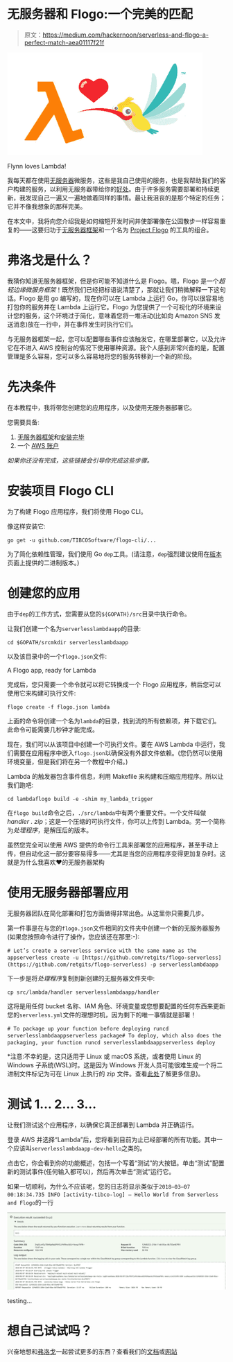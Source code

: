 # 无服务器和 Flogo:一个完美的匹配

> 原文：<https://medium.com/hackernoon/serverless-and-flogo-a-perfect-match-aea01117f21f>

![](img/95c14164a032279864728e3ffb55def5.png)

Flynn loves Lambda!

我每天都在使用[无服务器](https://hackernoon.com/tagged/serverless)微服务，这些是我自己使用的服务，也是我帮助我们的客户构建的服务，以利用无服务器带给你的[好处](https://image.slidesharecdn.com/cmp211-getting-started-with-se-7ec83976-5aaa-4bc2-8e5d-c6c623f31df1-446724172-171201041452/95/cmp211getting-started-with-serverless-architectures-4-638.jpg?cb=1512146620)。由于许多服务需要部署和持续更新，我发现自己一遍又一遍地做着同样的事情。最让我沮丧的是那个特定的任务；它并不像我想象的那样完美。

在本文中，我将向您介绍我是如何缩短开发时间并使部署像在公园散步一样容易重复的——这要归功于[无服务器框架](https://serverless.com/)和一个名为 [Project Flogo](http://www.flogo.io/) 的工具的组合。

# 弗洛戈是什么？

我猜你知道无服务器框架，但是你可能不知道什么是 Flogo。嗯，Flogo 是一个*超轻边缘微服务框架*！既然我们已经把标语说清楚了，那就让我们稍微解释一下这句话。Flogo 是用 go 编写的，现在你可以在 Lambda 上运行 Go，你可以很容易地打包你的服务并在 Lambda 上运行它。Flogo 为您提供了一个可视化的环境来设计您的服务，这个环境过于简化，意味着您将一堆活动(比如向 Amazon SNS 发送消息)放在一行中，并在事件发生时执行它们。

与无服务器框架一起，您可以配置哪些事件应该触发它，在哪里部署它，以及允许它在不进入 AWS 控制台的情况下使用哪种资源。我个人感到非常兴奋的是，配置管理是多么容易，您可以多么容易地将您的服务转移到一个新的阶段。

# 先决条件

在本教程中，我将带您创建您的应用程序，以及使用无服务器部署它。

您需要具备:

1.  [无服务器框架](https://serverless.com/framework/docs/providers/aws/guide/quick-start/)和[安装完毕](https://golang.org/doc/install)
2.  一个 [AWS 账户](https://docs.aws.amazon.com/lambda/latest/dg/welcome.html)

*如果你还没有完成，这些链接会引导你完成这些步骤。*

# 安装项目 Flogo CLI

为了构建 Flogo 应用程序，我们将使用 Flogo CLI。

像这样安装它:

```
go get -u github.com/TIBCOSoftware/flogo-cli/...
```

为了简化依赖性管理，我们使用 Go `dep`工具。(请注意，`dep`强烈建议使用在[版本](https://github.com/golang/dep/releases)页面上提供的二进制版本。)

# 创建您的应用

由于`dep`的工作方式，您需要从您的`${GOPATH}/src`目录中执行命令。

让我们创建一个名为`serverlesslambdaapp`的目录:

```
cd $GOPATH/srcmkdir serverlesslambdaapp
```

以及该目录中的一个`flogo.json`文件:

A Flogo app, ready for Lambda

完成后，您只需要一个命令就可以将它转换成一个 Flogo 应用程序，稍后您可以使用它来构建可执行文件:

```
flogo create -f flogo.json lambda
```

上面的命令将创建一个名为`lambda`的目录，找到流的所有依赖项，并下载它们。此命令可能需要几秒钟才能完成。

现在，我们可以从该项目中创建一个可执行文件。要在 AWS Lambda 中运行，我们需要在应用程序中嵌入`flogo.json`以确保没有外部文件依赖。(您仍然可以使用环境变量，但是我们将在另一个教程中介绍。)

Lambda 的触发器包含事件信息，利用 Makefile 来构建和压缩应用程序。所以让我们跑吧:

```
cd lambdaflogo build -e -shim my_lambda_trigger
```

在`flogo build`命令之后，`./src/lambda`中有两个重要文件。一个文件叫做*handler . zip*；这是一个压缩的可执行文件，你可以上传到 Lambda。另一个简称为*处理程序*，是解压后的版本。

虽然您完全可以使用 AWS 提供的命令行工具来部署您的应用程序，甚至手动上传，但自动化这一部分要容易得多——尤其是当您的应用程序变得更加复杂时。这就是为什么我喜欢❤的无服务器架构

# 使用无服务器部署应用

无服务器团队在简化部署和打包方面做得非常出色。从这里你只需要几步。

第一件事是在与您的`flogo.json`文件相同的文件夹中创建一个新的无服务器服务(如果您按照命令进行了操作，您应该还在那里:-):

```
# Let’s create a serverless service with the same name as the appserverless create -u [https://github.com/retgits/flogo-serverless](https://github.com/retgits/flogo-serverless) -p serverlesslambdaapp
```

下一步是将*处理程序*复制到新创建的无服务器文件夹中:

```
cp src/lambda/handler serverlesslambdaapp/handler
```

这将是用任何 bucket 名称、IAM 角色、环境变量或您想要配置的任何东西来更新您的`serverless.yml`文件的理想时机，因为剩下的唯一事情就是部署！

```
# To package up your function before deploying runcd serverlesslambdaappserverless package# To deploy, which also does the packaging, your function runcd serverlesslambdaappserverless deploy
```

*注意:不幸的是，这只适用于 Linux 或 macOS 系统，或者使用 Linux 的 Windows 子系统(WSL)时。这是因为 Windows 开发人员可能很难生成一个将二进制文件标记为可在 Linux 上执行的 zip 文件。查看[此处](https://github.com/aws/aws-lambda-go)了解更多信息)。

# 测试 1… 2… 3…

让我们测试这个应用程序，以确保它真正部署到 Lambda 并正确运行。

登录 AWS 并选择“Lambda”后，您将看到目前为止已经部署的所有功能。其中一个应该叫`serverlesslambdaapp-dev-hello`之类的。

点击它，你会看到你的功能概述，包括一个写着“测试”的大按钮。单击“测试”配置新的测试事件(任何输入都可以)，然后再次单击“测试”运行它。

如果一切顺利，为什么不应该呢，您的日志将显示类似于`2018–03–07 00:18:34.735 INFO [activity-tibco-log] — Hello World from Serverless and Flogo`的一行

![](img/63a6bddbe902e87e176d0ed078ca2690.png)

testing…

# 想自己试试吗？

兴奋地想和[弗洛戈](http://www.flogo.io)一起尝试更多的东西？查看我们的[文档](https://tibcosoftware.github.io/flogo)或[网站](http://www.flogo.io/)
